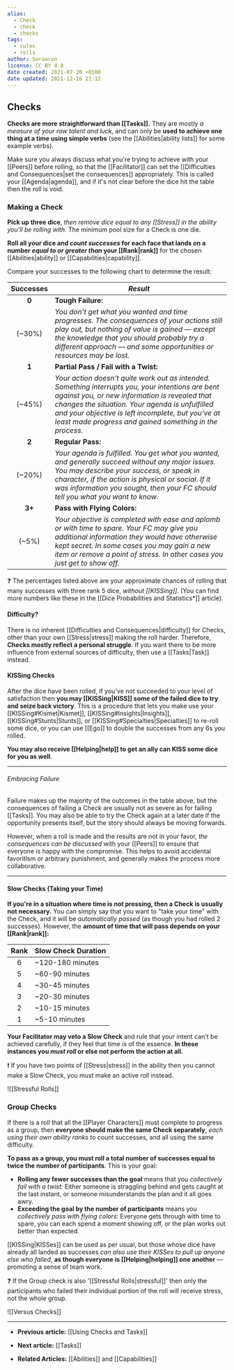 ```yaml
---
alias:
  - Check
  - check
  - checks
tags:
  - rules
  - rolls
author: Seraaron
license: CC BY 4.0
date created: 2021-07-20 +0100
date updated: 2021-12-16 21:12
---
```


## Checks

**Checks are more straightforward than [[Tasks]].** They are mostly _a measure of your raw talent and luck_, and can only be **used to achieve one thing at a time using simple verbs** (see the [[Abilities|ability lists]] for some example verbs).

Make sure you always discuss what you're trying to achieve with your [[Peers]] before rolling, so that the [[Facilitator]] can set the [[Difficulties and Consequences|set the consequences]] appropriately. This is called your [[Agenda|agenda]], and if it's not clear before the dice hit the table then the roll is void.

### Making a Check

**Pick up three dice**, _then remove dice equal to any [[Stress]] in the ability you'll be rolling with_. The minimum pool size for a Check is one die.

**Roll all your dice and _count successes_ for each face that lands on a number _equal to or greater than_ your [[Rank|rank]]** for the chosen [[Abilities|ability]] or [[Capabilities|capability]].

Compare your successes to the following chart to determine the result:

| Successes | _Result_                                                                                                                                                                                                                                                                                                              |
| :-------: | --------------------------------------------------------------------------------------------------------------------------------------------------------------------------------------------------------------------------------------------------------------------------------------------------------------------- |
|   **0**   | **Tough Failure:**                                                                                                                                                                                                                                                                                                    |
|   (~30%)  | _You don't get what you wanted and time progresses. The consequences of your actions still play out, but nothing of value is gained — except the knowledge that you should probably try a different approach — and some opportunities or resources may be lost._                                                      |
|   **1**   | **Partial Pass / Fail with a Twist:**                                                                                                                                                                                                                                                                                                |
|   (~45%)  | _Your action doesn't quite work out as intended. Something interrupts you, your intentions are bent against you, or new information is revealed that changes the situation. Your agenda is unfulfilled and your objective is left incomplete, but you've at least made progress and gained something in the process._ |
|   **2**   | **Regular Pass:**                                                                                                                                                                                                                                                                                                     |
|   (~20%)  | _Your agenda is fulfilled. You get what you wanted, and generally succeed without any major issues. You may describe your success, or speak in character, if the action is physical or social. If it was information you sought, then your FC should tell you what you want to know._                                 |
|   **3+**  | **Pass with Flying Colors:**                                                                                                                                                                                                                                                                                          |
|   (~5%)   | _Your objective is completed with ease and aplomb or with time to spare. Your FC may give you additional information they would have otherwise kept secret. In some cases you may gain a new item or remove a point of stress. In other cases you just get to show off._                                              |

❓ The percentages listed above are your approximate chances of rolling that many successes with three rank 5 dice, _without [[KISSing]]_. (You can find more numbers like these in the [[Dice Probabilities and Statistics*]] article).

#### Difficulty?

There is no inherent [[Difficulties and Consequences|difficulty]] for Checks, other than your own [[Stress|stress]] making the roll harder. Therefore, **Checks mostly reflect a personal struggle**. If you want there to be more influence from external sources of difficulty, then use a [[Tasks|Task]] instead.

#### KISSing Checks

After the dice have been rolled, if you've not succeeded to your level of satisfaction then **you may [[KISSing|KISS]] some of the failed dice to try and seize back victory**. This is a procedure that lets you make use your [[KISSing#Kismet|Kismet]], [[KISSing#Insights|Insights]], [[KISSing#Stunts|Stunts]], or [[KISSing#Specialties|Specialties]] to re-roll some dice, or you can use [[Ego]] to double the successes from any 6s you rolled.

**You may also receive [[Helping|help]] to get an ally can KISS some dice for you as well**.

---

###### Embracing Failure

Failure makes up the majority of the outcomes in the table above, but the consequences of failing a Check are usually not as severe as for failing [[Tasks]]. You may also be able to try the Check again at a later date if the opportunity presents itself, but the story should always be moving forwards.

However, when a roll is made and the results are not in your favor, _the consequences can be discussed_ with your [[Peers]] to ensure that everyone is happy with the compromise. This helps to avoid accidental favoritism or arbitrary punishment, and generally makes the process more collaborative.

---

#### Slow Checks (Taking your Time)

**If you're in a situation where time is not pressing, then a Check is usually not necessary.** You can simply say that you want to "take your time" with the Check, and it will be _automatically passed_ (as though you had rolled 2 successes). However, the **amount of time that will pass depends on your [[Rank|rank]]:**

| Rank | Slow Check Duration |
| :--: | :------------------ |
|   6  | ~120-180 minutes    |
|   5  | ~60-90 minutes      |
|   4  | ~30-45 minutes      |
|   3  | ~20-30 minutes      |
|   2  | ~10-15 minutes      |
|   1  | ~5-10 minutes       |

**Your Facilitator may veto a Slow Check** and rule that your intent can't be achieved carefully, if they feel that time _is_ of the essence. **In these instances you _must roll_ or else not perform the action at all.**

❗ If you have two points of [[Stress|stress]] in the ability then you cannot make a Slow Check, you must make an active roll instead.

![[Stressful Rolls]]

### Group Checks

If there is a roll that all the [[Player Characters]] must complete to progress as a group, then **everyone should make the same Check separately**, _each using their own ability ranks_ to count successes, and all using the same difficulty.

**To pass as a group, you must roll a total number of successes equal to twice the number of participants**. This is your goal:

- **Rolling any fewer successes than the goal** means that you _collectively fail with a twist:_ Either someone is straggling behind and gets caught at the last instant, or someone misunderstands the plan and it all goes awry.
- **Exceeding the goal by the number of participants** means you _collectively pass with flying colors:_ Everyone gets through with time to spare, you can each spend a moment showing off, or the plan works out better than expected.

[[KISSing|KISSes]] can be used as per usual, but those whose dice have already all landed as successes _can also use their KISSes to pull up anyone else who failed_, **as though everyone is [[Helping|helping]] one another** — promoting a sense of team work.

❓ If the Group check is also '[[Stressful Rolls|stressful]]' then only the participants who failed their individual portion of the roll will receive stress, not the whole group.

![[Versus Checks]]

---

- **Previous article:** [[Using Checks and Tasks]]

- **Next article:** [[Tasks]]

- **Related Articles:** [[Abilities]] and [[Capabilities]]
